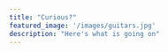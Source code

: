 ```yaml
---
title: "Curious?"
featured_image: '/images/guitars.jpg'
description: "Here's what is going on"
---
```

